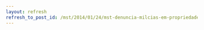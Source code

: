 ```yaml
---
layout: refresh
refresh_to_post_id: /mst/2014/01/24/mst-denuncia-milcias-em-propriedade-prxima-a-nova-andradina-ms
---
```

